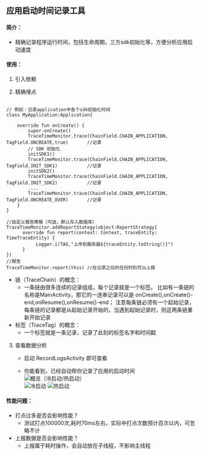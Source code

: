 ## 应用启动时间记录工具

#### 简介：
- 精确记录程序运行时间，包括生命周期，三方sdk初始化等，方便分析应用启动速度

#### 使用：
1. 引入依赖

2. 精确埋点
```

// 例如：记录application中各个sdk初始化时间
class MyApplication:Application{
    
    override fun onCreate() {
        super.onCreate()
        TraceTimeMonitor.trace(ChainField.CHAIN_APPLICATION, TagField.ONCREATE,true)       //记录
        // SDK 初始化
        initSDK1()
        TraceTimeMonitor.trace(ChainField.CHAIN_APPLICATION, TagField.INIT_SDK1)           //记录
        initSDK2()
        TraceTimeMonitor.trace(ChainField.CHAIN_APPLICATION, TagField.INIT_SDK2)           //记录
        ....
        TraceTimeMonitor.trace(ChainField.CHAIN_APPLICATION, TagField.ONCREATE_OVER)       //记录       
    }
}

//自定义报告策略（可选，默认存入数据库）
TraceTimeMonitor.addReportStategy(object:ReportStrategy{
      override fun report(context: Context, traceEntity: TimeTraceEntity) {
           Logger.i(TAG,"上传到服务器${traceEntity.toString()}")   
      }
})
//报告
TraceTimeMonitor.report(this) //在记录之后的任何时刻可以上报
```
 - 链（TraceChain）的概念：
    - 一条链由很多连续的记录组成，每个记录就是一个标签。 比如有一条链的名称是MainActivity，那它的一连串记录可以是 onCreate(),onCreate()-end,onResume(),onResume()-end；
    注意每条链必须有一个起始记录，每条链的记录都是从起始记录开始的，当遇到起始记录时，则这两条链重新开始记录
 - 标签（TraceTag）的概念：
    - 一个标签就是一条记录，记录了此刻的标签名字和时间戳
3. 查看数据分析
    - 启动 RecordLogsActivity 即可查看

    - 你能看到，已经自动帮你记录了应用的启动时间
    ![概览（冷启动/热启动）](./imgs/record1.jpg)    
    ![冷启动](./imgs/record_cold.jpg)
    ![热启动](./imgs/record_hot.jpg)
    
    
#### 性能问题：
- 打点过多是否会影响性能？
    - 测试打点100000次,耗时70ms左右，实际中打点次数预计百次以内，可忽略不计
- 上报数据是否会影响性能？
    - 上报属于耗时操作，会自动放在子线程，不影响主线程
